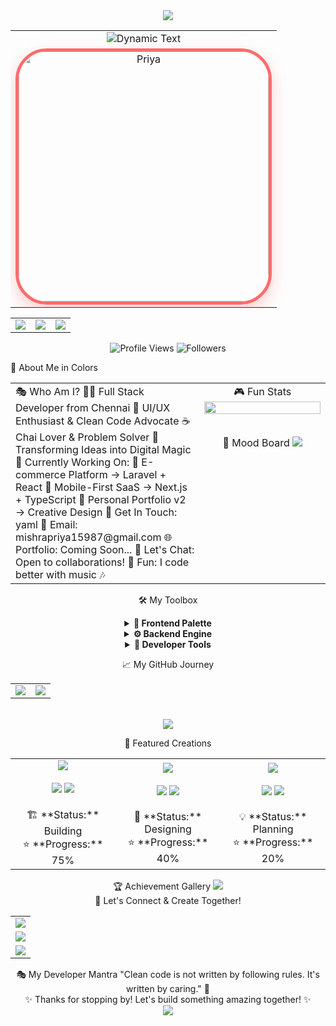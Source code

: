 <div align="center"> <img src="https://capsule-render.vercel.app/api?type=cylinder&color=0:ff9a9e,50:fecfef,100:fecfef&height=150&section=header&text=&fontSize=0&animation=twinkling" /> </div> <!-- Unique Card-Style Header --> <table align="center"> <tr> <td align="center" style="border: none;"> <img src="https://readme-typing-svg.herokuapp.com/?font=Comfortaa&size=45&duration=3000&pause=1000&color=ff6b6b&center=true&vCenter=true&width=800&lines=✨+Hey!+I'm+Priya+✨;🎨+Creative+Developer;🚀+Laravel+%2B+React+Expert" alt="Dynamic Text" /> </td> </tr> <tr> <td align="center"> <img src="https://github.com/user-attachments/assets/a96549fe-8966-472e-b952-616f3a6bcf63" alt="Priya" width="400" style="border-radius: 50px; border: 5px solid #ff6b6b; box-shadow: 0 10px 25px rgba(255, 107, 107, 0.3);"/> </td> </tr> </table> <!-- Floating Info Cards --> <div align="center"> <table> <tr> <td> <img src="https://img.shields.io/badge/🏠_Location-Chennai,_IN-ff9a9e?style=for-the-badge&labelColor=4ecdc4&fontColor=white" /> </td> <td> <img src="https://img.shields.io/badge/💼_Status-Full_Stack_Dev-45b7d1?style=for-the-badge&labelColor=f9ca24&fontColor=white" /> </td> <td> <img src="https://img.shields.io/badge/☕_Fuel-Chai_Powered-6c5ce7?style=for-the-badge&labelColor=fd79a8&fontColor=white" /> </td> </tr> </table> </div>
<!-- Profile Views in Creative Style --> <p align="center"> <img src="https://komarev.com/ghpvc/?username=priyakumari1209&label=👀+Profile+Visitors&color=ff6b6b&style=plastic" alt="Profile Views" /> <img src="https://img.shields.io/github/followers/priyakumari1209?label=🤝+Followers&style=plastic&color=4ecdc4&labelColor=ff6b6b" alt="Followers" /> </p> <!-- Creative About Section with Emojis and Cards -->
🌈 About Me in Colors
<table width="100%"> <tr> <!-- Left Side - About --> <td width="60%" valign="top">
🎭 Who Am I?
👩‍💻 Full Stack Developer from Chennai
🎨 UI/UX Enthusiast & Clean Code Advocate  
☕ Chai Lover & Problem Solver
🦋 Transforming Ideas into Digital Magic
🎯 Currently Working On:
🛒 E-commerce Platform → Laravel + React
📱 Mobile-First SaaS → Next.js + TypeScript
🎨 Personal Portfolio v2 → Creative Design
💌 Get In Touch:
yaml
📧 Email: mishrapriya15987@gmail.com
🌐 Portfolio: Coming Soon...
💬 Let's Chat: Open to collaborations!
🎵 Fun: I code better with music 🎶
</td> <!-- Right Side - Fun Stats --> <td width="40%" align="center" valign="top">
🎮 Fun Stats
<img src="https://github-readme-stats.vercel.app/api?username=priyakumari1209&show_icons=true&theme=graywhite&hide_border=true&bg_color=45deg,ff9a9e,fecfef&title_color=2d3436&text_color=2d3436&icon_color=e17055" width="100%" />
<br><br>

🎨 Mood Board
<img src="https://readme-typing-svg.herokuapp.com/?font=Pacifico&size=18&duration=2000&pause=3000&color=e84393&center=true&width=300&lines=Creating+Beautiful+Code;Building+Amazing+UIs;Learning+Every+Day;Chai+%2B+Code+%3D+Life" /> </td> </tr> </table>
<!-- Creative Skills Section with Different Approach --> <div align="center">
🛠️ My Toolbox
<!-- Frontend Row --> <details> <summary><b>🎨 Frontend Palette</b></summary> <br> <table> <tr> <td align="center" width="100"> <img src="https://cdn.worldvectorlogo.com/logos/react-2.svg" width="50"/> <br><sub><b>React</b></sub> </td> <td align="center" width="100"> <img src="https://cdn.worldvectorlogo.com/logos/nextjs-2.svg" width="50"/> <br><sub><b>Next.js</b></sub> </td> <td align="center" width="100"> <img src="https://cdn.worldvectorlogo.com/logos/typescript.svg" width="50"/> <br><sub><b>TypeScript</b></sub> </td> <td align="center" width="100"> <img src="https://cdn.worldvectorlogo.com/logos/tailwindcss.svg" width="50"/> <br><sub><b>Tailwind</b></sub> </td> <td align="center" width="100"> <img src="https://cdn.worldvectorlogo.com/logos/material-ui-1.svg" width="50"/> <br><sub><b>Material UI</b></sub> </td> </tr> </table> </details> <!-- Backend Row --> <details> <summary><b>⚙️ Backend Engine</b></summary> <br> <table> <tr> <td align="center" width="100"> <img src="https://cdn.worldvectorlogo.com/logos/laravel-2.svg" width="50"/> <br><sub><b>Laravel</b></sub> </td> <td align="center" width="100"> <img src="https://cdn.worldvectorlogo.com/logos/php-1.svg" width="50"/> <br><sub><b>PHP</b></sub> </td> <td align="center" width="100"> <img src="https://cdn.worldvectorlogo.com/logos/nodejs-icon.svg" width="50"/> <br><sub><b>Node.js</b></sub> </td> <td align="center" width="100"> <img src="https://cdn.worldvectorlogo.com/logos/mysql-6.svg" width="50"/> <br><sub><b>MySQL</b></sub> </td> <td align="center" width="100"> <img src="https://cdn.worldvectorlogo.com/logos/mongodb-icon-1.svg" width="50"/> <br><sub><b>MongoDB</b></sub> </td> </tr> </table> </details> <!-- Tools Row --> <details> <summary><b>🔧 Developer Tools</b></summary> <br> <table> <tr> <td align="center" width="100"> <img src="https://cdn.worldvectorlogo.com/logos/git-icon.svg" width="50"/> <br><sub><b>Git</b></sub> </td> <td align="center" width="100"> <img src="https://cdn.worldvectorlogo.com/logos/visual-studio-code-1.svg" width="50"/> <br><sub><b>VS Code</b></sub> </td> <td align="center" width="100"> <img src="https://cdn.worldvectorlogo.com/logos/figma-1.svg" width="50"/> <br><sub><b>Figma</b></sub> </td> <td align="center" width="100"> <img src="https://cdn.worldvectorlogo.com/logos/docker.svg" width="50"/> <br><sub><b>Docker</b></sub> </td> <td align="center" width="100"> <img src="https://cdn.worldvectorlogo.com/logos/vercel.svg" width="50"/> <br><sub><b>Vercel</b></sub> </td> </tr> </table> </details> </div>
<!-- Creative GitHub Stats Layout --> <div align="center">
📈 My GitHub Journey
<!-- Stats in a unique layout --> <table> <tr> <td width="50%"> <img src="https://github-readme-stats.vercel.app/api?username=priyakumari1209&show_icons=true&theme=buefy&hide_border=true&border_radius=20&bg_color=30,e96443,904e95&title_color=fff&text_color=fff&icon_color=fff" /> </td> <td width="50%"> <img src="https://github-readme-stats.vercel.app/api/top-langs/?username=priyakumari1209&layout=compact&theme=buefy&hide_border=true&border_radius=20&bg_color=30,904e95,e96443&title_color=fff&text_color=fff" /> </td> </tr> </table> <br> <!-- Streak Stats --> <img src="https://github-readme-streak-stats.herokuapp.com/?user=priyakumari1209&theme=buefy&hide_border=true&border_radius=20&background=45DEG,FF6B6B,4ECDC4" /> </div>
<!-- Creative Projects Section --> <div align="center">
🎨 Featured Creations
<table width="100%"> <tr> <td align="center" width="33%"> <img src="https://img.shields.io/badge/🛒-E--Commerce-ff6b6b?style=for-the-badge&labelColor=4ecdc4" /> <br><br> <img src="https://img.shields.io/badge/Laravel-FF2D20?style=flat-square&logo=laravel&logoColor=white" /> <img src="https://img.shields.io/badge/React-61DAFB?style=flat-square&logo=react&logoColor=black" /> <br><br> 🏗️ **Status:** Building <br> ⭐ **Progress:** 75% </td> <td align="center" width="33%"> <img src="https://img.shields.io/badge/📱-Task_Manager-4ecdc4?style=for-the-badge&labelColor=45b7d1" /> <br><br> <img src="https://img.shields.io/badge/Next.js-000000?style=flat-square&logo=nextdotjs&logoColor=white" /> <img src="https://img.shields.io/badge/TypeScript-3178C6?style=flat-square&logo=typescript&logoColor=white" /> <br><br> 🎨 **Status:** Designing <br> ⭐ **Progress:** 40% </td> <td align="center" width="33%"> <img src="https://img.shields.io/badge/🎨-Portfolio_v2-45b7d1?style=for-the-badge&labelColor=6c5ce7" /> <br><br> <img src="https://img.shields.io/badge/React-61DAFB?style=flat-square&logo=react&logoColor=black" /> <img src="https://img.shields.io/badge/Tailwind-38B2AC?style=flat-square&logo=tailwind-css&logoColor=white" /> <br><br> 💡 **Status:** Planning <br> ⭐ **Progress:** 20% </td> </tr> </table> </div>
<!-- Achievements with Different Style --> <div align="center">
🏆 Achievement Gallery
<img src="https://github-profile-trophy.vercel.app/?username=priyakumari1209&theme=juicyfresh&no-frame=true&no-bg=true&margin-w=15&column=4" /> </div>
<!-- Creative Contact Section --> <div align="center">
💌 Let's Connect & Create Together!
<table> <tr> <td align="center"> <img src="https://img.shields.io/badge/📧_Email-mishrapriya15987@gmail.com-ff6b6b?style=for-the-badge&logo=gmail&logoColor=white&labelColor=4ecdc4" /> </td> </tr> <tr> <td align="center"> <img src="https://img.shields.io/badge/🌐_Portfolio-Coming_Soon-4ecdc4?style=for-the-badge&logo=vercel&logoColor=white&labelColor=45b7d1" /> </td> </tr> <tr> <td align="center"> <img src="https://img.shields.io/badge/💼_Status-Open_for_Opportunities-45b7d1?style=for-the-badge&logo=freelancer&logoColor=white&labelColor=6c5ce7" /> </td> </tr> </table>
🎭 My Developer Mantra
"Clean code is not written by following rules.
It's written by caring." 💝

<br>
✨ Thanks for stopping by! Let's build something amazing together! ✨

</div> <!-- Creative Footer --> <div align="center"> <img src="https://capsule-render.vercel.app/api?type=waving&color=0:ff9a9e,50:fecfef,100:fecfef&height=100&section=footer&reversal=false" /> </div>
